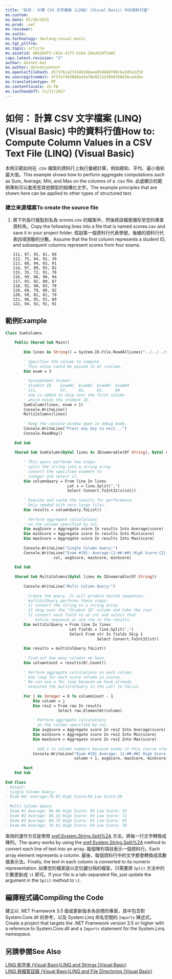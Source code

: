 ```yaml
---
title: "如何： 計算 CSV 文字檔案 (LINQ) (Visual Basic) 中的資料行值"
ms.custom: 
ms.date: 07/20/2015
ms.prod: .net
ms.reviewer: 
ms.suite: 
ms.technology: devlang-visual-basic
ms.tgt_pltfrm: 
ms.topic: article
ms.assetid: 88b2b9f3-c82e-41f3-b1b4-26ede5973a02
caps.latest.revision: "3"
author: dotnet-bot
ms.author: dotnetcontent
ms.openlocfilehash: d57376ca2741801d6aee858688f00cba245a225d
ms.sourcegitcommit: 4f3fef493080a43e70e951223894768d36ce430a
ms.translationtype: MT
ms.contentlocale: zh-TW
ms.lasthandoff: 11/21/2017
---
```

# <a name="how-to-compute-column-values-in-a-csv-text-file-linq-visual-basic"></a><span data-ttu-id="d833b-102">如何： 計算 CSV 文字檔案 (LINQ) (Visual Basic) 中的資料行值</span><span class="sxs-lookup"><span data-stu-id="d833b-102">How to: Compute Column Values in a CSV Text File (LINQ) (Visual Basic)</span></span>
<span data-ttu-id="d833b-103">本例示範如何在 .csv 檔案的資料行上執行彙總計算，例如總和、平均、最小值和最大值。</span><span class="sxs-lookup"><span data-stu-id="d833b-103">This example shows how to perform aggregate computations such as Sum, Average, Min, and Max on the columns of a .csv file.</span></span> <span data-ttu-id="d833b-104">此處顯示的範例準則可以套用至其他類型的結構化文字。</span><span class="sxs-lookup"><span data-stu-id="d833b-104">The example principles that are shown here can be applied to other types of structured text.</span></span>  
  
### <a name="to-create-the-source-file"></a><span data-ttu-id="d833b-105">建立來源檔案</span><span class="sxs-lookup"><span data-stu-id="d833b-105">To create the source file</span></span>  
  
1.  <span data-ttu-id="d833b-106">將下列各行複製到名為 scores.csv 的檔案中，然後將該檔案儲存至您的專案資料夾。</span><span class="sxs-lookup"><span data-stu-id="d833b-106">Copy the following lines into a file that is named scores.csv and save it in your project folder.</span></span> <span data-ttu-id="d833b-107">假設第一個資料行代表學號，後續的資料行代表四項測驗的分數。</span><span class="sxs-lookup"><span data-stu-id="d833b-107">Assume that the first column represents a student ID, and subsequent columns represent scores from four exams.</span></span>  
  
    ```  
    111, 97, 92, 81, 60  
    112, 75, 84, 91, 39  
    113, 88, 94, 65, 91  
    114, 97, 89, 85, 82  
    115, 35, 72, 91, 70  
    116, 99, 86, 90, 94  
    117, 93, 92, 80, 87  
    118, 92, 90, 83, 78  
    119, 68, 79, 88, 92  
    120, 99, 82, 81, 79  
    121, 96, 85, 91, 60  
    122, 94, 92, 91, 91  
    ```  
  
## <a name="example"></a><span data-ttu-id="d833b-108">範例</span><span class="sxs-lookup"><span data-stu-id="d833b-108">Example</span></span>  
  
```vb  
Class SumColumns  
  
    Public Shared Sub Main()  
  
        Dim lines As String() = System.IO.File.ReadAllLines("../../../scores.csv")  
  
        ' Specifies the column to compute  
        ' This value could be passed in at runtime.  
        Dim exam = 3  
  
        ' Spreadsheet format:  
        ' Student ID    Exam#1  Exam#2  Exam#3  Exam#4  
        ' 111,          97,     92,     81,     60  
        ' one is added to skip over the first column  
        ' which holds the student ID.  
        SumColumn(lines, exam + 1)  
        Console.WriteLine()  
        MultiColumns(lines)  
  
        ' Keep the console window open in debug mode.  
        Console.WriteLine("Press any key to exit...")  
        Console.ReadKey()  
  
    End Sub  
  
    Shared Sub SumColumn(ByVal lines As IEnumerable(Of String), ByVal col As Integer)  
  
        ' This query performs two steps:  
        ' split the string into a string array  
        ' convert the specified element to  
        ' integer and select it.  
        Dim columnQuery = From line In lines   
                           Let x = line.Split(",")   
                           Select Convert.ToInt32(x(col))  
  
        ' Execute and cache the results for performance.  
        ' Only needed with very large files.  
        Dim results = columnQuery.ToList()  
  
        ' Perform aggregate calculations   
        ' on the column specified by col.  
        Dim avgScore = Aggregate score In results Into Average(score)  
        Dim minScore = Aggregate score In results Into Min(score)  
        Dim maxScore = Aggregate score In results Into Max(score)  
  
        Console.WriteLine("Single Column Query:")  
        Console.WriteLine("Exam #{0}: Average:{1:##.##} High Score:{2} Low Score:{3}",   
                     col, avgScore, maxScore, minScore)  
  
    End Sub  
  
    Shared Sub MultiColumns(ByVal lines As IEnumerable(Of String))  
  
        Console.WriteLine("Multi Column Query:")  
  
        ' Create the query. It will produce nested sequences.   
        ' multiColQuery performs these steps:  
        ' 1) convert the string to a string array  
        ' 2) skip over the "Student ID" column and take the rest  
        ' 3) convert each field to an int and select that   
        '    entire sequence as one row in the results.  
        Dim multiColQuery = From line In lines   
                            Let fields = line.Split(",")   
                            Select From str In fields Skip 1   
                                        Select Convert.ToInt32(str)  
  
        Dim results = multiColQuery.ToList()  
  
        ' Find out how many columns we have.  
        Dim columnCount = results(0).Count()  
  
        ' Perform aggregate calculations on each column.              
        ' One loop for each score column in scores.  
        ' We can use a for loop because we have already  
        ' executed the multiColQuery in the call to ToList.  
  
        For j As Integer = 0 To columnCount - 1  
            Dim column = j  
            Dim res2 = From row In results   
                       Select row.ElementAt(column)  
  
            ' Perform aggregate calculations   
            ' on the column specified by col.  
            Dim avgScore = Aggregate score In res2 Into Average(score)  
            Dim minScore = Aggregate score In res2 Into Min(score)  
            Dim maxScore = Aggregate score In res2 Into Max(score)  
  
            ' Add 1 to column numbers because exams in this course start with #1  
            Console.WriteLine("Exam #{0} Average: {1:##.##} High Score: {2} Low Score: {3}",   
                              column + 1, avgScore, maxScore, minScore)  
  
        Next  
    End Sub  
  
End Class  
' Output:  
' Single Column Query:  
' Exam #4: Average:76.92 High Score:94 Low Score:39  
  
' Multi Column Query:  
' Exam #1 Average: 86.08 High Score: 99 Low Score: 35  
' Exam #2 Average: 86.42 High Score: 94 Low Score: 72  
' Exam #3 Average: 84.75 High Score: 91 Low Score: 65  
' Exam #4 Average: 76.92 High Score: 94 Low Score: 39  
```  
  
 <span data-ttu-id="d833b-109">查詢的運作方式是使用 <xref:System.String.Split%2A> 方法，將每一行文字轉換成陣列。</span><span class="sxs-lookup"><span data-stu-id="d833b-109">The query works by using the <xref:System.String.Split%2A> method to convert each line of text into an array.</span></span> <span data-ttu-id="d833b-110">每個陣列項目表示一個資料行。</span><span class="sxs-lookup"><span data-stu-id="d833b-110">Each array element represents a column.</span></span> <span data-ttu-id="d833b-111">最後，每個資料行中的文字都會轉換成其數值表示法。</span><span class="sxs-lookup"><span data-stu-id="d833b-111">Finally, the text in each column is converted to its numeric representation.</span></span> <span data-ttu-id="d833b-112">如果您的檔案是以定位鍵分隔的檔案，只需要將 `Split` 方法中的引數更新成 `\t` 即可。</span><span class="sxs-lookup"><span data-stu-id="d833b-112">If your file is a tab-separated file, just update the argument in the `Split` method to `\t`.</span></span>  
  
## <a name="compiling-the-code"></a><span data-ttu-id="d833b-113">編譯程式碼</span><span class="sxs-lookup"><span data-stu-id="d833b-113">Compiling the Code</span></span>  
 <span data-ttu-id="d833b-114">建立以 .NET Framework 3.5 版或更新版本為目標的專案，其中包含對 System.Core.dll 的參考，以及 System.Linq 命名空間的 `Imports` 陳述式。</span><span class="sxs-lookup"><span data-stu-id="d833b-114">Create a project that targets the .NET Framework version 3.5 or higher with a reference to System.Core.dll and a `Imports` statement for the System.Linq namespace.</span></span>  
  
## <a name="see-also"></a><span data-ttu-id="d833b-115">另請參閱</span><span class="sxs-lookup"><span data-stu-id="d833b-115">See Also</span></span>  
 [<span data-ttu-id="d833b-116">LINQ 和字串 (Visual Basic)</span><span class="sxs-lookup"><span data-stu-id="d833b-116">LINQ and Strings (Visual Basic)</span></span>](../../../../visual-basic/programming-guide/concepts/linq/linq-and-strings.md)  
 [<span data-ttu-id="d833b-117">LINQ 與檔案目錄 (Visual Basic)</span><span class="sxs-lookup"><span data-stu-id="d833b-117">LINQ and File Directories (Visual Basic)</span></span>](../../../../visual-basic/programming-guide/concepts/linq/linq-and-file-directories.md)
